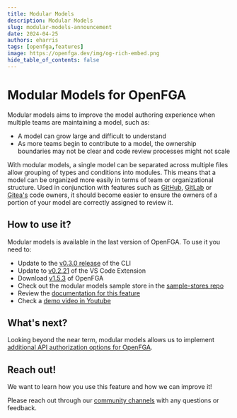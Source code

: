 ```yaml
---
title: Modular Models
description: Modular Models 
slug: modular-models-announcement
date: 2024-04-25
authors: eharris
tags: [openfga,features]
image: https://openfga.dev/img/og-rich-embed.png
hide_table_of_contents: false
---
```

# Modular Models for OpenFGA

Modular models aims to improve the model authoring experience when multiple teams are maintaining a model, such as:

- A model can grow large and difficult to understand
- As more teams begin to contribute to a model, the ownership boundaries may not be clear and code review processes might not scale

With modular models, a single model can be separated across multiple files allow grouping of types and conditions into modules. This means that a model can be organized more easily in terms of team or organizational structure. Used in conjunction with features such as [GitHub](https://docs.github.com/en/repositories/managing-your-repositorys-settings-and-features/customizing-your-repository/about-code-owners), [GitLab](https://docs.gitlab.com/ee/user/project/codeowners/) or [Gitea's](https://docs.gitea.com/usage/code-owners) code owners, it should become easier to ensure the owners of a portion of your model are correctly assigned to review it.

## How to use it?

Modular models is available in the last version of OpenFGA. To use it you need to:

* Update to the [v0.3.0 release](https://github.com/openfga/cli/releases/tag/v0.3.0) of the CLI
* Update to [v0.2.21](https://github.com/openfga/vscode-ext/releases/tag/v0.2.21) of the VS Code Extension
* Download [v1.5.3](https://github.com/openfga/openfga/releases/tag/v1.5.3) of OpenFGA
* Check out the modular models sample store in the [sample-stores repo](https://github.com/openfga/sample-stores/tree/main/stores/modular)
* Review the [documentation for this feature](https://openfga.dev/docs/modeling/modular-models)
* Check a [demo video in Youtube](https://youtu.be/oeqroL8-wCQ)

## What's next?

Looking beyond the near term, modular models allows us to implement [additional API authorization options for OpenFGA](https://github.com/openfga/roadmap/issues/30).

## Reach out!

We want to learn how you use this feature and how we can improve it! 

Please reach out through our [community channels](https://openfga.dev/community) with any questions or feedback.

